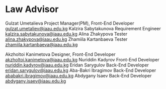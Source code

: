 # Law Advisor 


Gulzat Umetalieva Project Manager(PM), Front-End Developer gulzat.umetaliev@iaau.edu.kg
Kalzira Sabytakunova Requirement Engineer                  kalzira.sabytakunova@iaau.edu.kg
Alina Zhakypova Tester                                     alina.zhakypova@iaau.edu.kg
Zhamiila Kartanbaeva Tester                                zhamiila.kartanbaeva@iaau.edu.kg

Akzholtoi Kanimetova Designer, Front-End Developer  akzholtoi.kanimetova@iaau.edu.kg
Nuriddin Kadyrov Front-End Developer                nuriddin.kadyrov@iaau.edu.kg
Eridan Sarygulov Back-End Developer                 eridan.sarygulov@iaau.edu.kg
Aba-Bakri Ibragimov Back-End Developer              ababakri.ibragimov@iaau.edu.kg
Abdygany Isaev Back-End Developer                   abdygany.isaev@iaau.edu.kg



